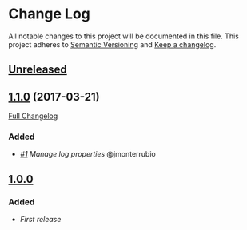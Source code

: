 # Change Log
All notable changes to this project will be documented in this file.
This project adheres to [Semantic Versioning](http://semver.org/) and [Keep a changelog](https://github.com/olivierlacan/keep-a-changelog).

## [Unreleased](https://github.com/idealista-tech/wildfly-role/tree/develop)

## [1.1.0](https://github.com/idealista-tech/wildfly-role/tree/1.1.0) (2017-03-21)
[Full Changelog](https://github.com/idealista-tech/wildfly-role/compare/1.0.0...1.1.0)

### Added
- *[#1](https://github.com/idealista-tech/wildfly-role/issues/1) Manage log properties* @jmonterrubio

## [1.0.0](https://github.com/idealista-tech/wildfly-role/tree/1.0.0)
### Added
- *First release*
